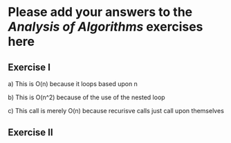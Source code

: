 # Please add your answers to the **_Analysis of Algorithms_** exercises here

## Exercise I

a) This is O(n) because it loops based upon n

b) This is O(n^2) because of the use of the nested loop

c) This call is merely O(n) because recurisve calls just call upon themselves

## Exercise II
